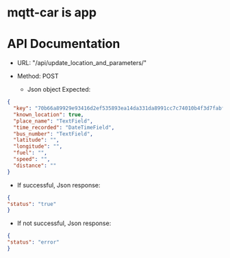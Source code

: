 # mqtt-car is app
# API Documentation


* URL: "/api/update_location_and_parameters/"
* Method: POST


  * Json object Expected:

```json
{
  "key": "70b66a89929e93416d2ef535893ea14da331da8991cc7c74010b4f3d7fabfd62",
  "known_location": true,
  "place_name": "TextField",
  "time_recorded": "DateTimeField",
  "bus_number": "TextField",
  "latitude": "",
  "longitude": "",
  "fuel": "",
  "speed": "",
  "distance": ""
}
```


 * If successful, Json response:

```json
{
"status": "true"
}
```

 * If not successful, Json response:

```json
{
"status": "error"
}
```
